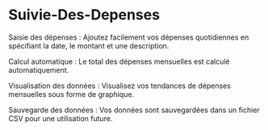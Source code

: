 # Suivie-Des-Depenses

Saisie des dépenses : Ajoutez facilement vos dépenses quotidiennes en spécifiant la date, le montant et une description.

Calcul automatique : Le total des dépenses mensuelles est calculé automatiquement.

Visualisation des données : Visualisez vos tendances de dépenses mensuelles sous forme de graphique.

Sauvegarde des données : Vos données sont sauvegardées dans un fichier CSV pour une utilisation future.
